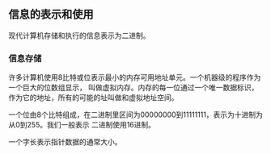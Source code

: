 ## 信息的表示和使用

现代计算机存储和执行的信息表示为二进制。

### 信息存储
许多计算机使用8比特或位表示最小的内存可用地址单元。一个机器级的程序作为一个巨大的位数组显示，
叫做虚拟内存。内存的每一位通过一个唯一数据标识，作为它的地址，所有的可能的址叫做和虚拟地址空间。

一个位由8个比特组成，在二进制里区间为00000000到11111111，表示为十进制为从0到255。我们一般表示
二进制使用16进制。

一个字长表示指针数据的通常大小。

